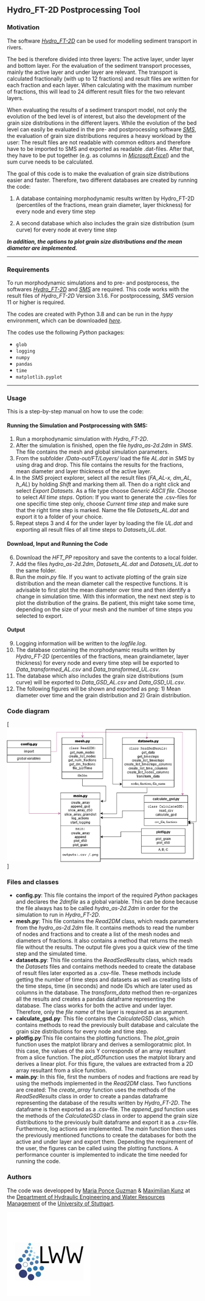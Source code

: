 ## Hydro_FT-2D Postprocessing Tool

### Motivation
The software [*Hydro_FT-2D*](https://www.hydrotec.de/software/hydro-as-2d/hydro_ft-2d-transportprozesse/) 
can be used for modelling sediment transport in rivers. 

The bed is therefore divided into three layers:
The active layer, under layer and bottom layer. For the evaluation of the sediment transport processes,
mainly the active layer and under layer are relevant. The transport is calculated fractionally (with up to
12 fractions) and result files are written for each fraction and each layer. When calculating with the
maximum number of fractions, this will lead to 24 different result files for the two relevant layers. 

When evaluating the results of a sediment transport model, not only the evolution of the bed level is of interest,
but also the development of the grain size distributions in the different layers. While the evolution of the bed 
level can easily be evaluated in the pre- and postprocessing software 
[*SMS*](https://www.aquaveo.com/software/sms-surface-water-modeling-system-introduction), the evaluation of grain
size distributions requires a heavy workload by the user: The result files are not readable with common editors 
and therefore have to be imported to SMS and exported as readable .dat-files. After that, they have to be put 
together (e.g. as columns in [*Microsoft Excel*](https://www.microsoft.com/de-de/microsoft-365/excel)) 
and the sum curve needs to be calculated.

The goal of this code is to make the evaluation of grain size distributions easier and faster. Therefore, 
two different databases are created by running the code:

1) A database containing morphodynamic results written by Hydro_FT-2D (percentiles of the fractions, mean grain
diameter, layer thickness) for every node and every time step

2) A second database which also includes the grain size distribution (sum curve) for every node at every time step

***In addition, the options to plot grain size distributions and the mean diameter are implemented.***

***

### Requirements

To run morphodynamic simulations and to pre- and postprocess, the softwares 
[*Hydro_FT-2D*](https://www.hydrotec.de/software/hydro-as-2d/hydro_ft-2d-transportprozesse/)
and [*SMS*](https://www.aquaveo.com/software/sms-surface-water-modeling-system-introduction) 
are required. This code works with the result files of *Hydro_FT-2D* Version 3.1.6. 
For postprocessing, *SMS* version 11 or higher is required.

The codes are created with Python 3.8 and can be run in the *hypy* environment, which can be downloaded 
[*here*](https://hydro-informatics.github.io/hypy_install.html#conda-env).

The codes use the following *Python* packages:
 - `glob`
 - `logging`
 - `numpy`
 - `pandas`
 - `time`
 - `matplotlib.pyplot`
***

### Usage
This is a step-by-step manual on how to use the code:

#### Running the Simulation and Postprocessing with SMS:
1. Run a morphodynamic simulation with *Hydro_FT-2D*.
2. After the simulation is finished, open the file *hydro_as-2d.2dm* in *SMS*.
The file contains the mesh and global simulation parameters.
3. From the subfolder */Data-out/FT/Layers/* load the file *AL.dat* in *SMS* by using 
drag and drop. This file contains the results for the fractions, mean diameter and layer thickness
of the active layer. 
4. In the *SMS* project explorer, select all the result files (*FA_AL-x, dm_AL, h_AL*) 
by holding *Shift* and marking them all. Then do a right click and select *Export Datasets*. As a file
type choose *Generic ASCII file*. Choose to select *All time steps*. Option: If you want to
generate the .csv-files for one specific time step only, choose *Current time step* and make sure
that the right time step is marked. Name the file *Datasets_AL.dat*
and export it to a folder of your choice.
5. Repeat steps 3 and 4 for the under layer by loading the file *UL.dat* and exporting all 
result files of all time steps to *Datasets_UL.dat*.

#### Download, Input and Running the Code
6. Download the *HFT_PP* repository and save the contents to a local folder.
7. Add the files *hydro_as-2d.2dm*, *Datasets_AL.dat* and *Datasets_UL.dat* to 
the same folder.
8. Run the *main.py* file. If you want to activate plotting of the
grain size distribution and the mean diameter call the respective functions. It is advisable to first plot 
the mean diameter over time and then identify a change in simulation time. With this information, the next
next step is to plot the distribution of the grains.
Be patient, this might take some time,
depending on the size of your mesh and the number of time steps you selected to export.

#### Output
9. Logging information will be written to the *logfile.log*.
10. The database containing the morphodynamic results written by *Hydro_FT-2D* 
(percentiles of the fractions, mean graindiameter, layer thickness) for every node and
 every time step will be exported to *Data_transformed_AL.csv* and *Data_transformed_UL.csv*.
11. The database which also includes the grain size distributions (sum curve) will be
exported to *Data_GSD_AL.csv* and *Data_GSD_UL.csv*.
12. The following figures will be shown and exported as png: 1) Mean diameter over time and the grain distribution and 2) Grain distribution.

### Code diagram
[![Image](Python.png)]

### Files and classes
- **config.py**: This file contains the import of the required *Python* packages and
declares the *2dmfile* as a global variable. This can be done because the file always
has to be called *hydro_as-2d.2dm* in order for the simulation to run in *Hydro_FT-2D*.
- **mesh.py**: This file contains the *Read2DM* class, which reads parameters 
from the *hydro_as-2d.2dm* file. It contains methods to read the number of nodes and fractions
and to create a list of the mesh nodes and diameters of fractions. It also contains a method that returns the mesh file without the results. 
The output file gives you a quick view of the time step and the simulated time.
- **datasets.py**: This file contains the *ReadSedResults* class, which reads the *Datasets* 
files and contains methods needed to create the database of result files later exported as a 
.csv-file. These methods include getting the number of time steps and datasets as well as
creating lists of the time steps, time (in seconds) and node IDs which are later used as columns
in the database. The *transform_data* method then re-organizes all the results and creates a 
pandas dataframe representing the database. The class works for both the active and under layer. 
Therefore, only the *file name* of the layer is required as an argument.
- **calculate_gsd.py**: This file contains the *CalculateGSD* class, which contains methods to
read the previously built database and calculate the grain size distributions for every node and
time step.
- **plotfig.py**:This file contains the plotting functions. The *plot_grain* function uses the matplot
library and derives a semilogoratmic plot. In this case, the values of the axis Y corresponds of an array
resultant from a slice function. The *plot_d50*function uses the matplot library and derives a linear
plot. For this figure, the values are extracted from a 2D array resultant from a slice function.
- **main.py**: In this file, first the numbers of nodes and fractions are read by using the methods
implemented in the *Read2DM* class. Two functions are created: The *create_array* function uses the
methods of the *ReadSedResults* class in order to create a pandas dataframe representing the database
of the results written by *Hydro_FT-2D*. The dataframe is then exported as a .csv-file. The *append_gsd*
function uses the methods of the *CalculateGSD* class in order to append the grain size distributions
to the previously built dataframe and export it as a .csv-file. Furthermore, log actions are 
implemented. The *main* function then uses the previously mentioned functions to create the databases
for both the active and under layer and export them. Depending the requirement of the user, the figures can be called
using the plotting functions. 
A performance counter is implemented to indicate the time needed for running the code.

### Authors
The code was developped by 
[Maria Ponce Guzman](https://www.iws.uni-stuttgart.de/en/institute/team/Ponce-Guzman/)
& [Maximilian Kunz](https://www.iws.uni-stuttgart.de/institut/team/Kunz-00002/)
at the [Department of Hydraulic Engineering and Water Resources Management](https://www.iws.uni-stuttgart.de/en/lww/)
of the [University of Stuttgart](https://www.uni-stuttgart.de/en/).

[![Image](Logo_LWW.JPG)](https://www.iws.uni-stuttgart.de/en/lww/)

